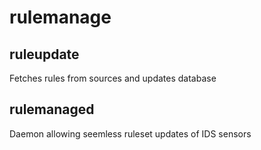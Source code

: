 # rulemanage

## ruleupdate
Fetches rules from sources and updates database

## rulemanaged
Daemon allowing seemless ruleset updates of IDS sensors
